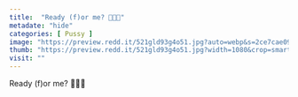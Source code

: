 ```yaml
---
title:  "Ready (f)or me? 💞💋🌷"
metadate: "hide"
categories: [ Pussy ]
image: "https://preview.redd.it/521gld93g4o51.jpg?auto=webp&s=2ce7cae0946d6c9a8f6d3714a07d1cb5a9f969fc"
thumb: "https://preview.redd.it/521gld93g4o51.jpg?width=1080&crop=smart&auto=webp&s=40b8f8cee8d184987164c02b7c27d1019f3f5f02"
visit: ""
---
```

Ready (f)or me? 💞💋🌷
